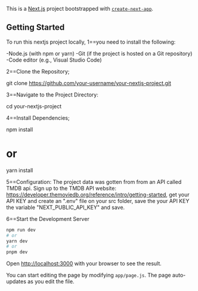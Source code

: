 This is a [Next.js](https://nextjs.org/) project bootstrapped with [`create-next-app`](https://github.com/vercel/next.js/tree/canary/packages/create-next-app).

## Getting Started

To run this nextjs project locally,
1==you need to install the following:

-Node.js (with npm or yarn)
-Git (if the project is hosted on a Git repository)
-Code editor (e.g., Visual Studio Code)

2==Clone the Repository;

git clone https://github.com/your-username/your-nextjs-project.git

3==Navigate to the Project Directory:

cd your-nextjs-project

4==Install Dependencies;

npm install

# or

yarn install

5==Configuration: The project data was gotten from from an API called TMDB api.
Sign up to the TMDB API website: https://developer.themoviedb.org/reference/intro/getting-started,
get your API KEY and create an ".env" file on your src folder, save the your API KEY the variable "NEXT_PUBLIC_API_KEY" and save.

6==Start the Development Server

```bash
npm run dev
# or
yarn dev
# or
pnpm dev
```

Open [http://localhost:3000](http://localhost:3000) with your browser to see the result.

You can start editing the page by modifying `app/page.js`. The page auto-updates as you edit the file.
